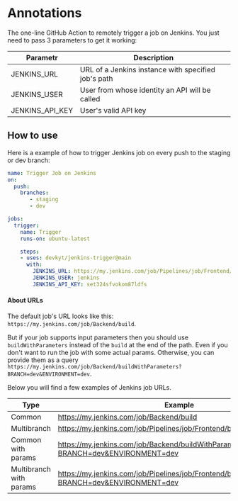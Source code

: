 # Annotations
The one-line GitHub Action to remotely trigger a job on Jenkins. You just need to pass 3 parameters to get it working:

| Parametr  | Description |
| ------------- | ------------- |
| JENKINS_URL  | URL of a Jenkins instance with specified job's path |
| JENKINS_USER  | User from whose identity an API will be called |
| JENKINS_API_KEY  | User's valid API key |


## How to use
Here is a example of how to trigger Jenkins job on every push to the staging or dev branch:
```yaml
name: Trigger Job on Jenkins
on:
  push:
    branches:
       - staging
       - dev

jobs:
  trigger:
    name: Trigger
    runs-on: ubuntu-latest

    steps:
    - uses: devkyt/jenkins-trigger@main
      with: 
        JENKINS_URL: https://my.jenkins.com/job/Pipelines/job/Frontend/buildWithParameters?BRANCH=dev&ENVIRONMENT=dev
        JENKINS_USER: jenkins
        JENKINS_API_KEY: set324sfvokom87ldfs
```

#### About URLs
The default job's URL looks like this: ```https://my.jenkins.com/job/Backend/build```.<br>

But if your job supports input parameters  then you should use ```buildWithParameters``` instead of the ```build``` at the end of the path. Even if you don't want to run the job with some actual params. Otherwise, you can provide them as a query ```https://my.jenkins.com/job/Backend/buildWithParameters?BRANCH=dev&ENVIRONMENT=dev```. 

Below you will find a few examples of Jenkins job URLs.

| Type  | Example |
| ------------- | ------------- |
| Common  | https://my.jenkins.com/job/Backend/build |
| Multibranch  | https://my.jenkins.com/job/Pipelines/job/Frontend/buildWithParameters |
| Common with params  | https://my.jenkins.com/job/Backend/buildWithParameters?BRANCH=dev&ENVIRONMENT=dev |
| Multibranch with params  | https://my.jenkins.com/job/Pipelines/job/Frontend/buildWithParameters?BRANCH=dev&ENVIRONMENT=dev|
